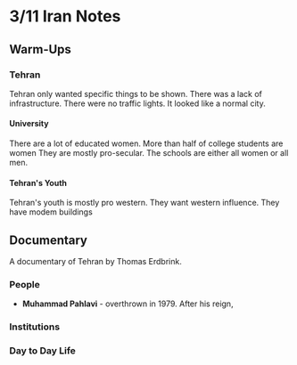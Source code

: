 # 3/11 Iran Notes
## Warm-Ups
### Tehran
Tehran only wanted specific things to be shown. There was a lack of infrastructure. There were no traffic lights. It looked like a normal city.
#### University
There are a lot of educated women. More than half of college students are women They are mostly pro-secular. The schools are either all women or all men.
#### Tehran's Youth
Tehran's youth is mostly pro western. They want western influence. They have modem buildings
## Documentary
A documentary of Tehran by Thomas Erdbrink.

### People
- **Muhammad Pahlavi** - overthrown in 1979. After his reign, 
### Institutions

### Day to Day Life

<!--stackedit_data:
eyJoaXN0b3J5IjpbMjExNjQ1NjY2MCwxNzY3MzY2OTYwXX0=
-->